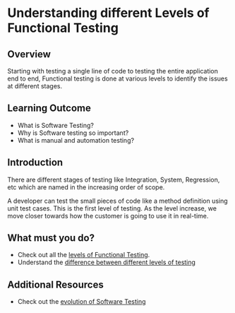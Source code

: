 # Understanding different Levels of Functional Testing

## Overview

Starting with testing a single line of code to testing the entire application end to end, Functional testing is done at various levels to identify the issues at different stages.

## Learning Outcome

- What is Software Testing?
- Why is Software testing so important?
- What is manual and automation testing?

## Introduction 
There are different stages of testing like Integration, System, Regression, etc which are named in the increasing order of scope.

A developer can test the small pieces of code like a method definition using unit test cases. This is the first level of testing. As the level increase, we move closer towards how the customer is going to use it in real-time. 


## What must you do?
- Check out all the [levels of Functional Testing](https://www.tutorialspoint.com/software_testing/software_testing_levels.htm).
- Understand the [difference between different levels of testing](https://reqtest.com/testing-blog/different-levels-of-testing/)

## Additional Resources
- Check out the [evolution of Software Testing](http://www.testingreferences.com/testinghistory.php)

